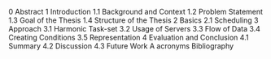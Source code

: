 0 Abstract
1 Introduction 
1.1 Background and Context 
1.2 Problem Statement 
1.3 Goal of the Thesis 
1.4 Structure of the Thesis 
2 Basics 
2.1 Scheduling 
3 Approach 
3.1 Harmonic Task-set 
3.2 Usage of Servers 
3.3 Flow of Data 
3.4 Creating Conditions 
3.5 Representation 
4 Evaluation and Conclusion 
4.1 Summary
4.2 Discussion
4.3 Future Work
A acronyms 
Bibliography